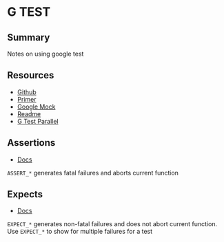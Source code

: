 # G TEST

## Summary

Notes on using google test

## Resources

- [Github](https://github.com/google/googletest)
- [Primer](https://github.com/google/googletest/blob/master/googletest/docs/primer.md)
- [Google Mock](https://github.com/google/googletest/blob/master/googlemock/README.md)
- [Readme](https://github.com/google/googletest/blob/master/googletest/README.md)
- [G Test Parallel](https://github.com/google/gtest-parallel)

## Assertions

- [Docs](https://github.com/google/googletest/blob/master/googletest/docs/primer.md)

`ASSERT_*` generates fatal failures and aborts current function

## Expects

- [Docs](https://github.com/google/googletest/blob/master/googletest/docs/primer.md)

`EXPECT_*` generates non-fatal failures and does not abort current function.
Use `EXPECT_*` to show for multiple failures for a test

